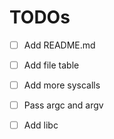 # TODOs
- [ ] Add README.md
- [ ] Add file table
- [ ] Add more syscalls
- [ ] Pass argc and argv

- [ ] Add libc
